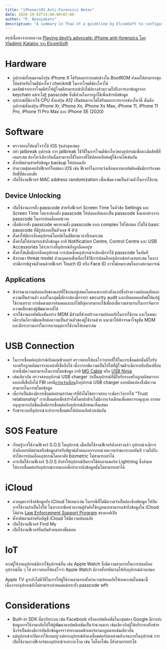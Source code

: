 ```yaml
---
title: "iPhone/iOS Anti-Forensics Notes"
date: 2020-10-02T14:00:00+07:00
author: "P. Boonyakarn"
description: "A summary in Thai of a guideline by ElcomSoft to configure iPhone and Apple devices for anti-forensics purpose"
---
```


สรุปเนื้อหาจากบทความ [Playing devil’s advocate: iPhone anti-forensics โดย Vladimir Katalov จาก ElcomSoft](https://blog.elcomsoft.com/2020/09/playing-devils-advocate-iphone-anti-forensics/)

# Hardware

- อุปกรณ์ทั้งหมดจนถึงรุ่น iPhone X ได้รับผลกระทบต่อช่วงใน BootROM ส่งผลให้สามารถชุดโค้ดสำหรับโจมตีช่องโหว่ checkm8 ในการโจมตีช่องโหว่ได้
- ผลลัพธ์จากการโจมตีทำให้ผู้โจมตีสามารถเข้าถึงไฟล์บางส่วนรวมไปถึงการเอาข้อมูลจาก keychain แม้จะไม่รู้ passcode ซึ่งมีส่วนในการถูกใช้เพื่อเข้ารหัสข้อมูล
- อุปกรณ์ที่มีการใช้ CPU ตั้งแต่รุ่น A12 เป็นต้นมาจะไม่ได้รับผลกระทบจากช่องโหว่นี้ นั่นคืออุปกรณ์ตั้งแต่รุ่น iPhone Xr, iPhone Xs, iPhone Xs Max, iPhone 11, iPhone 11 Pro, iPhone 11 Pro Max และ iPhone SE (2020)

# Software

- ตรวจสอบให้แน่ใจว่าใช้ iOS รุ่นล่าสุดเสมอ
- อย่า jailbreak อุปกรณ์ การ jailbreak ใช้วิธีในการโจมตีช่องโหว่ของอุปกรณ์เพื่อละเมิดสิทธิ์ที่เหมาะสม ช่องโหว่เดียวกันนั้นสามารถใช้ในทางที่ไม่ปลอดภัยต่อผู้ใช้งานได้เช่นกัน
- ตั้งรหัสผ่านสำหรับข้อมูล backup ให้ปลอดภัย
- ทำความคุ้นเคยกับฟีเจอร์ใหม่ของ iOS เช่น ฟีเจอร์ในการแจ้งเตือนหากแอปพลิเคชันมีการร้องขอสิทธิ์ที่ต้องสงสัย
- เปิดใช้งานฟีเจอร์ MAC address randomization เพื่อเพิ่มความเป็นส่วนตัวในการใช้งาน

## Device Unlocking

- เปิดใช้งานการตั้ง passcode สำหรับฟีเจอร์ Screen Time ในหัวข้อ Settings และ Screen Time โดยจะต้องตั้ง passcode ให้ปลอดภัยและเป็น passcode ซึ่งแตกต่างจาก passcode ในการปลดล็อคหน้าจอ
- เมื่อมีการตั้ง passcode พยายามตั้ง passcode แบบ complex ให้ได้เสมอ (ไม่ใช่ basic passcode ที่มีรูปแบบเป็นตัวเลข 4 ตัว)
- ตั้งค่าให้มีการล็อคอุปกรณ์โดยอัตโนมัติตามเวลาที่เหมาะสม
- ตั้งค่าไม่ให้สามารถเข้าถึงข้อมูล อาทิ Notification Centre, Control Centre และ USB Accessories ได้ระหว่างที่อุปกรณ์ยังถูกล็อคอยู่ฃ
- ตั้งค่าให้เมื่อมีการล็อคอุปกรณ์ การปลดล็อคอุปกรณ์จะต้องมีการใช้ passcode ในทันที
- พิจารณา threat model ส่วนบุคคลเพื่อเลือกใช้วิธีการปลดล็อคอุปกรณ์อย่างเหมาะสม ในบางกรณีการพิสูจน์ตัวตนด้วยฟีเจอร์ Touch ID หรือ Face ID อาจไม่เหมาะสมในบางสถานการณ์

## Applications

- พิจารณาความปลอดภัยของแอปที่ใช้งานอยู่เสมอโดยเฉพาะอย่างยิ่งแอปซึ่งอ้างความปลอดภัยและความเป็นส่วนตัว แอปในกลุ่มนี้มักจะต้องมีการทำ security audit และเปิดเผยผลลัพธ์ให้แก่ผู้ใช้งานทราบ การติดตามการค้นพบและแก้ไขปัญหาสามารถใช้เพื่อบ่งชี้ความสามารถในการจัดการความเสี่ยงของผู้พัฒนาแอปได้
- การใช้งานแอปพลิเคชันอย่าง MDM มีส่วนที่ช่วยสร้างความปลอดภัยในการใช้งาน และในขณะเดียวกันก็อาจมีผลเสียต่อความเป็นส่วนตัวของผู้ใช้งานด้วย แนะนำให้พิจารณาโซลูชัน MDM และมีกระบวนการในการควบคุมการใช้งานให้เหมาะสม

# USB Connection

- ในการเชื่อมต่ออุปกรณ์กับคอมพิวเตอร์ ตรวจสอบให้แน่ใจว่าสายที่ใช้ในการเชื่อมต่อนั้นมีใบรับรองหรือถูกผลิตมาจากแหล่งที่เชื่อถือได้ เนื่องจากมีความเป็นไปได้ที่ผู้โจมตีจะมีการสลับสับเปลี่ยนสายซึ่งมีความสามารถในการขโมยข้อมูล อาทิ [MG Cable](https://shop.hak5.org/products/o-mg-cable) หรือ [USB Ninja](https://usbninja.com/)
- เช่นเดียวกัน ตรวจสอบอุปกรณ์ USB charger ว่าเป็นอุปกรณ์ที่มีใบรับรองหรือถูกผลิตมาจากแหล่งที่เชื่อถือได้ FBI เคยมี[การแจ้งเตือน](https://thehackernews.com/2016/05/usb-charger-keylogger.html)ถึงอุปกรณ์ USB charger แบบดัดแปลงซึ่งมีความสามารถในการขโมยข้อมูล
- เมื่อจำเป็นต้องมีการเชื่อมต่อผ่านฮาร์ดแวร์ที่ยังไม่ได้ตรวจสอบ ระมัดระวังการให้ "Trust relationship" การเชื่อมต่อเพื่อชาร์จไฟโดยปกติจะไม่มีการแจ้งเตือนเพื่อขอการอนุญาต การขออนุญาตจะเกิดขึ้นเมื่อมีการเชื่อมต่อกับอุปกรณ์ลักษณะอื่นเสมอ
- รักษาระบบที่อุปกรณ์จะทำการเชื่อมต่อให้ปลอดภัยด้วยเช่นกัน

# SOS Feature

- เรียนรู้การใช้งานฟีเจอร์ S.O.S ในอุปกรณ์ เมื่อเปิดใช้งานฟีเจอร์ดังกล่าวแล้ว อุปกรณ์จะมีการบังคับลบรหัสผ่านหรือข้อมูลสำหรับพิสูจน์ตัวตนออกจากหน่วยความจำของระบบทันที รวมไปถึงทำให้การปลดล็อคอุปกรณ์โดยอาศัย biometric ไม่สามารถทำได้
- การเปิดใช้งานฟีเจอร์ S.O.S ยังทำให้อุปกรณ์ปิดการใช้ต่อผ่านพอร์ต Lightning ซึ่งส่งผลให้การเชื่อมต่อกับอุปกรณ์ภายนอกเพื่อทำการดึงข้อมูลนั้นไม่สามารถทำได้

# iCloud

- ควบคุมการซิงค์ข้อมูลกับ iCloud ให้เหมาะสม ในกรณีที่ไม่มีความจำเป็นต้องซิงค์ข้อมูล ให้ปิดการใช้งานถ้าเป็นไปได้ ในบางกรณีหน่วยงานผู้บังคับใช้กฎหมายสามารถเข้าถึงข้อมูลใน iCloud ได้ผ่าน [Law Enforcement Support Program](https://www.apple.com/privacy/government-information-requests/) ของแอปเปิล
- ตั้งรหัสผ่านสำหรับบัญชี iCloud ให้มีความปลอดภัย
- เปิดใช้งานฟีเจอร์ Find My *<Devices>*
- เปิดใช้งานฟีเจอร์ยืนยันตัวตนสองขั้นตอน

# IoT

หากผู้ใช้งานอุปกรณ์มีการใช้อุปกรณ์อื่น เช่น Apple Watch ซึ่งมีความสามารถในการปลดล็อคอุปกรณ์อื่น ๆ ได้ ตรวจสอบให้แน่ใจว่า Apple Watch มีการตั้งรหัสผ่านให้กับอุปกรณ์ด้วยเสมอ

Apple TV ดูจะยังไม่มีวิธีในการให้ผู้ใช้งานสามารถตั้งค่าความปลอดภัยให้เหมาะสมในขณะนี้ เนื่องจากอุปกรณ์ยังไม่สามารถกำหนดแม้กระทั่ง passcode wfh

# Considerations

- Built-in SDK ที่มากับระบบ เช่น Facebook หรือแอปพลิเคชันในกลุ่มของ Google มีการส่งข้อมูลการใช้งานกลับไปให้ผู้พัฒนาแอปพลิเคชันเป็นจำนวนมาก เช่นเดียวกับผู้ให้บริการเครือข่ายซึ่งจำเป็นต้องมีการบันทึกข้อมูลจราจรทางคอมพิวเตอร์ตามกฎหมายเช่นเดียวกัน
- แม้อุปกรณ์จะปิดการใช้งานอยู่ แต่หากอุปกรณ์ยังคงเชื่อมต่อกับแหล่งพลังงานภายในอุปกรณ์ การเปิดใช้งานบางฟีเจอร์ของอุปกรณ์จากระยะไกล เช่น ไมโครโฟน ก็ยังสามารถทำได้